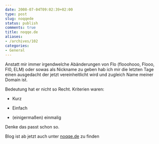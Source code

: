 ```yaml
---
date: 2008-07-04T09:02:39+02:00
type: post
slug: noqqede
status: publish
comments: true
title: noqqe.de
aliases:
- /archives/102
categories:
- General
---
```


Anstatt mir immer irgendwelche Abänderungen von Flo (flooohooo, Flooo, Fl0, ELM) oder sowas als Nickname zu geben hab ich mir die letzten Tage einen ausgedacht der jetzt vereinheitlicht wird und zugleich Name meiner Domain ist.

Bedeutung hat er nicht so Recht. Kriterien waren:

	
  * Kurz

	
  * Einfach

	
  * (einigermaßen) einmalig


Denke das passt schon so.

Blog ist ab jetzt auch unter [noqqe.de](http://noqqe.de) zu finden
